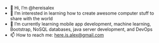 - 👋 Hi, I’m @hereisalex
- 👀 I’m interested in learning how to create awesome computer stuff to share with the world
- 🌱 I’m currently learning mobile app development, machine learning, Bootstrap, NoSQL databases, java server development, and DevOps
- 📫 How to reach me: here.is.alex@gmail.com

<!---
hereisalex/hereisalex is a ✨ special ✨ repository because its `README.md` (this file) appears on your GitHub profile.
You can click the Preview link to take a look at your changes.
--->
